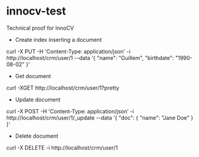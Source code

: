 # innocv-test
Technical proof for InnoCV

* Create index inserting a document

curl -X PUT -H 'Content-Type: application/json' -i http://localhost/crm/user/1 --data '{
    "name": "Guillem",
    "birthdate": "1990-08-02"
}'

* Get document

curl -XGET http://localhost/crm/user/1?pretty

* Update document

curl -X POST -H 'Content-Type: application/json' -i http://localhost/crm/user/1/_update --data '{
  "doc": { "name": "Jane Doe" }
}'

* Delete document

curl -X DELETE -i http://localhost/crm/user/1